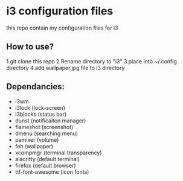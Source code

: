 # i3 configuration files
this repo contain my configuration files for i3

## How to use?
1.git clone this repo
2.Rename directory to "i3"
3.place into ~/.config directory
4.add wallpaper.jpg file to i3 directory

## Dependancies:
- i3wm 
- i3lock (lock-screen)
- i3blocks (status bar)
- dunst (notificaiton manager)
- flameshot (screenshot)
- dmenu (searching menu)
- pamixer (volume)
- feh (wallpaper)
- xcompmgr (terminal transparency)
- alacritty (default terminal)
- firefox (default browser)
- ttf-font-awesome (icon fonts) 

